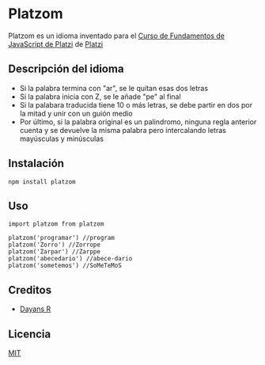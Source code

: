 # Platzom

Platzom es un idioma inventado para el [Curso de Fundamentos de JavaScript de Platzi](https://platzi.com/js) de [Platzi](https://platzi.com)

## Descripción del idioma

- Si la palabra termina con "ar", se le quitan esas dos letras
- Si la palabra inicia con Z, se le añade "pe" al final
- Si la palabara traducida tiene 10 o más letras, se debe partir en dos por la mitad y unir con un guión medio
- Por último, si la palabra original es un palindromo, ninguna regla anterior cuenta y se devuelve la misma palabra pero intercalando letras mayúsculas y minúsculas

## Instalación

```
npm install platzom
```

## Uso

```
import platzom from platzom

platzom('programar') //program
platzom('Zorro') //Zorrope
platzom('Zarpar') //Zarppe
platzom('abecedario') //abece-dario
platzom('sometemos') //SoMeTeMoS
```

## Creditos

- [Dayans R](https://twitter.com/dramosavila)

## Licencia

[MIT](https://opensource.org/licenses/MIT)